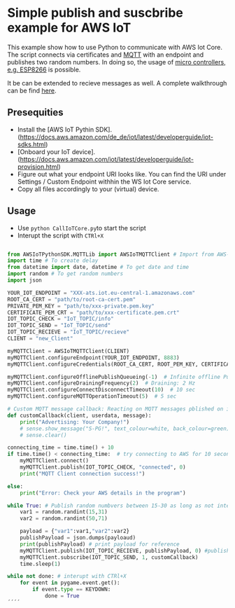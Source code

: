 # Simple publish and suscbribe example for AWS IoT

This example show how to use Python to communicate with AWS Iot Core. The script connects via certificates and [MQTT](http://mqtt.org) with an endpoint and publishes two random numbers. In doing so, the usage of [micro controllers, e.g. ESP8266](https://github.com/debsahu/ESP-MQTT-AWS-IoT-Core) is possible.

It be can be extended to recieve messages as well. A complete walkthrough can be find [here](https://docs.aws.amazon.com/iot/latest/developerguide/iot-gs.html).

## Presequities

* Install the [AWS IoT Pythin SDK].(https://docs.aws.amazon.com/de_de/iot/latest/developerguide/iot-sdks.html)
* [Onboard your IoT device].(https://docs.aws.amazon.com/iot/latest/developerguide/iot-provision.html)
* Figure out what your endpoint URI looks like. You can find the URI under Settings / Custom Endpoint withhin the WS Iot Core service.
* Copy all files accordingly to your (virtual) device.

## Usage

* Use `python CallIoTCore.py`to start the script
* Interupt the script with `CTRl+X`

````python

from AWSIoTPythonSDK.MQTTLib import AWSIoTMQTTClient # Import from AWS-IoT Library
import time # To create delay
from datetime import date, datetime # To get date and time
import random # To get random numbers
import json

YOUR_IOT_ENDPOINT = "XXX-ats.iot.eu-central-1.amazonaws.com"
ROOT_CA_CERT = "path/to/root-ca-cert.pem"
PRIVATE_PEM_KEY = "path/to/xxx-private.pem.key"
CERTIFICATE_PEM_CRT = "path/to/xxx-certificate.pem.crt"
IOT_TOPIC_CHECK = "IoT_TOPIC/info"
IOT_TOPIC_SEND = "IoT_TOPIC/send"
IOT_TOPIC_RECIEVE = "IoT_TOPIC/recieve"
CLIENT = "new_Client"

myMQTTClient = AWSIoTMQTTClient(CLIENT)
myMQTTClient.configureEndpoint(YOUR_IOT_ENDPOINT, 8883)
myMQTTClient.configureCredentials(ROOT_CA_CERT, ROOT_PEM_KEY, CERTIFICATE_PEM_CRT)

myMQTTClient.configureOfflinePublishQueueing(-1)  # Infinite offline Publish queueing
myMQTTClient.configureDrainingFrequency(2)  # Draining: 2 Hz
myMQTTClient.configureConnectDisconnectTimeout(10)  # 10 sec
myMQTTClient.configureMQTTOperationTimeout(5)  # 5 sec

# Custom MQTT message callback: Reacting on MQTT messages pblished on iot_test/send
def customCallback(client, userdata, message):
    print("Advertising: Your Company!")
    # sense.show_message("S-PG!", text_colour=white, back_colour=green)
    # sense.clear()

connecting_time = time.time() + 10
if time.time() < connecting_time:  # try connecting to AWS for 10 seconds
    myMQTTClient.connect()
    myMQTTClient.publish(IOT_TOPIC_CHECK, "connected", 0)
    print("MQTT Client connection success!")

else:
    print("Error: Check your AWS details in the program")

while True: # Publish random numbvers between 15-30 as long as not interupted
    var1 = random.randint(15,31)
    var2 = random.randint(50,71)

    payload = {"var1":var1,"var2":var2}
    publishPayload = json.dumps(payloaud)
    print(publishPayload) # print payload for reference
    myMQTTClient.publish(IOT_TOPIC_RECIEVE, publishPayload, 0) #publish the payload
    myMQTTClient.subscribe(IOT_TOPIC_SEND, 1, customCallback)
    time.sleep(1)

while not done: # interupt with CTRl+X
    for event in pygame.event.get():
        if event.type == KEYDOWN:
            done = True
´´´´